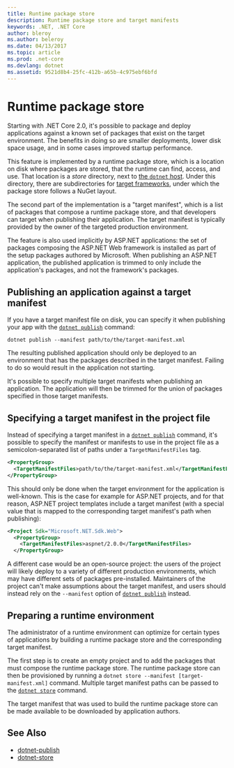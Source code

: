 ```yaml
---
title: Runtime package store
description: Runtime package store and target manifests
keywords: .NET, .NET Core
author: bleroy
ms.author: beleroy
ms.date: 04/13/2017
ms.topic: article
ms.prod: .net-core
ms.devlang: dotnet
ms.assetid: 9521d8b4-25fc-412b-a65b-4c975ebf6bfd
---
```


# Runtime package store

Starting with .NET Core 2.0, it's possible to package and deploy applications against a known set of packages that exist on the target environment. The benefits in doing so are smaller deployments, lower disk space usage, and in some cases improved startup performance.

This feature is implemented by a runtime package store, which is a location on disk where packages are stored, that the runtime can find, access, and use. That location is a *store* directory, next to [the `dotnet` host](../tools/dotnet.md). Under this directory, there are subdirectories for [target frameworks](../../standard/frameworks.md), under which the package store follows a NuGet layout.

The second part of the implementation is a "target manifest", which is a list of packages that compose a runtime package store, and that developers can target when publishing their application. The target manifest is typically provided by the owner of the targeted production environment.

The feature is also used implicitly by ASP.NET applications: the set of packages composing the ASP.NET Web framework is installed as part of the setup packages authored by Microsoft. When publishing an ASP.NET application, the published application is trimmed to only include the application's packages, and not the framework's packages.

## Publishing an application against a target manifest

If you have a target manifest file on disk, you can specify it when publishing your app with the [`dotnet publish`](../tools/dotnet-publish.md) command:

```
dotnet publish --manifest path/to/the/target-manifest.xml
```

The resulting published application should only be deployed to an environment that has the packages described in the target manifest. Failing to do so would result in the application not starting.

It's possible to specify multiple target manifests when publishing an application. The application will then be trimmed for the union of packages specified in those target manifests.

## Specifying a target manifest in the project file

Instead of specifying a target manifest in a [`dotnet publish`](../tools/dotnet-publish.md) command, it's possible to specify the manifest or manifests to use in the project file as a semicolon-separated list of paths under a `TargetManifestFiles` tag.

```xml
<PropertyGroup>
  <TargetManifestFiles>path/to/the/target-manifest.xml</TargetManifestFiles>
</PropertyGroup>
```

This should only be done when the target environment for the application is well-known. This is the case for example for ASP.NET projects, and for that reason, ASP.NET project templates include a target manifest (with a special value that is mapped to the corresponding target manifest's path when publishing):

```xml
<Project Sdk="Microsoft.NET.Sdk.Web">
  <PropertyGroup>
    <TargetManifestFiles>aspnet/2.0.0</TargetManifestFiles>
  </PropertyGroup>
```

A different case would be an open-source project: the users of the project will likely deploy to a variety of different production environments, which may have different sets of packages pre-installed. Maintainers of the project can't make assumptions about the target manifest, and users should instead rely on the `--manifest` option of [`dotnet publish`](../tools/dotnet-publish.md) instead.

## Preparing a runtime environment

The administrator of a runtime environment can optimize for certain types of applications by building a runtime package store and the corresponding target manifest.

The first step is to create an empty project and to add the packages that must compose the runtime package store. The runtime package store can then be provisioned by running a `dotnet store --manifest [target-manifest.xml]` command. Multiple target manifest paths can be passed to the [`dotnet store`](../tools/dotnet-store.md) command.

The target manifest that was used to build the runtime package store can be made available to be downloaded by application authors.

## See Also

* [dotnet-publish](../tools/dotnet-publish.md)
* [dotnet-store](../tools/dotnet-store.md)